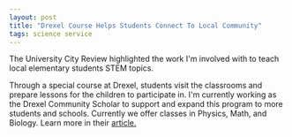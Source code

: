 ```yaml
---
layout: post
title: "Drexel Course Helps Students Connect To Local Community"
tags: science service
---
```


The University City Review highlighted the work I'm involved with to teach local elementary students STEM topics.

Through a special course at Drexel, students visit the classrooms and prepare lessons for the children to participate in. I'm currently working as the Drexel Community Scholar to support and expand this program to more students and schools. Currently we offer classes in Physics, Math, and Biology. Learn more in their [article.](http://ucreview.com/drexel-course-helps-students-connect-to-local-community-p7197-1.htm)